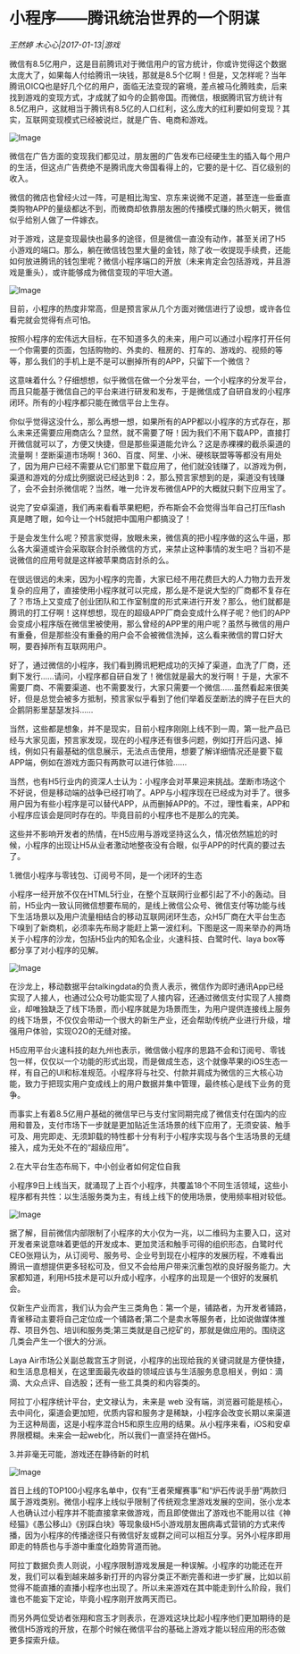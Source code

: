 # 小程序——腾讯统治世界的一个阴谋

*王然婷  木心心|2017-01-13|游戏*

微信有8.5亿用户，这是目前腾讯对于微信用户的官方统计，你或许觉得这个数据太庞大了，如果每人付给腾讯一块钱，那就是8.5个亿啊！但是，又怎样呢？当年腾讯OICQ也是好几个亿的用户，面临无法变现的窘境，差点被马化腾贱卖，后来找到游戏的变现方式，才成就了如今的企鹅帝国。而微信，根据腾讯官方统计有8.5亿用户，这就相当于腾讯有8.5亿的人口红利，这么庞大的红利要如何变现？其实，互联网变现模式已经被说烂，就是广告、电商和游戏。

![Image](http://static.ylzbl.com/uploads/ueditor/php/upload/image/20170828/1503890997809495.jpg)

微信在广告方面的变现我们都见过，朋友圈的广告发布已经硬生生的插入每个用户的生活，但这点广告费绝不是腾讯庞大帝国看得上的，它要的是十亿、百亿级别的收入。

微信的微店也曾经火过一阵，可是相比淘宝、京东来说微不足道，甚至连一些垂直类购物APP的量级都达不到，而微商却依靠朋友圈的传播模式赚的热火朝天，微信似乎给别人做了一件嫁衣。

对于游戏，这是变现最快也最多的途径，但是微信一直没有动作，甚至关闭了H5小游戏的端口。那么，躺在微信钱包里大量的金钱，除了收一收提现手续费，还能如何放进腾讯的钱包里呢？微信小程序端口的开放（未来肯定会包括游戏，并且游戏是重头），或许能够成为微信变现的平坦大道。

![Image](http://p1.pstatp.com/large/37d50002888e39f9ad9b)

目前，小程序的热度非常高，但是预言家从几个方面对微信进行了设想，或许各位看完就会觉得有点可怕。

按照小程序的宏伟远大目标，在不知道多久的未来，用户可以通过小程序打开任何一个你需要的页面，包括购物的、外卖的、租房的、打车的、游戏的、视频的等等，那么我们的手机上是不是可以删掉所有的APP，只留下一个微信？

这意味着什么？仔细想想，似乎微信在做一个分发平台，一个小程序的分发平台，而且只能基于微信自己的平台来进行研发和发布，于是微信成了自研自发的小程序闭环。所有的小程序都只能在微信平台上生存。

你似乎觉得这没什么，那么再想一想，如果所有的APP都以小程序的方式存在，那么未来还需要应用商店么？显然，就不需要了呀！因为我们不用下载APP，直接打开微信就可以了，方便又快捷，但是那些渠道能允许么？这是赤裸裸的截杀渠道的流量啊！垄断渠道市场啊！360、百度、阿里、小米、硬核联盟等等都没有用处了，因为用户已经不需要从它们那里下载应用了，他们就没钱赚了，以游戏为例，渠道和游戏的分成比例据说已经达到8：2，那么预言家想到的是，渠道没有钱赚了，会不会封杀微信呢？当然，唯一允许发布微信APP的大概就只剩下应用宝了。

说完了安卓渠道，我们再来看看苹果粑粑，乔布斯会不会觉得当年自己打压flash真是瞎了眼，如今让一个H5就把中国用户都搞没了！

于是会发生什么呢？预言家觉得，放眼未来，微信真的把小程序做的这么牛逼，那么各大渠道或许会采取联合封杀微信的方式，来禁止这种事情的发生吧？当初不是说微信的应用号就是这样被苹果商店封杀的么。

在很远很远的未来，因为小程序的完善，大家已经不用花费巨大的人力物力去开发复杂的应用了，直接使用小程序就可以完成，那么是不是说大型的厂商都不复存在了？市场上又变成了创业团队和工作室制度的形式来进行开发？那么，他们就都是腾讯的打工仔啊！这样想想，现在的超级APP厂商会变成什么样子呢？他们的APP会变成小程序版在微信里被使用，那么曾经的APP里的用户呢？虽然与微信的用户有重叠，但是那些没有重叠的用户会不会被微信洗掉，这么看来微信的胃口好大啊，要吞掉所有互联网用户。

好了，通过微信的小程序，我们看到腾讯粑粑成功的灭掉了渠道，血洗了厂商，还剩下发行……请问，小程序都自研自发了！微信就是最大的发行啊！于是，大家不需要厂商、不需要渠道、也不需要发行，大家只需要一个微信……虽然看起来很美好，但是总觉会被多方抵制，预言家似乎看到了他们举着反垄断法的牌子在巨大的企鹅阴影里瑟瑟发抖……

当然，这些都是想象，并不是现实，目前小程序刚刚上线不到一周，第一批产品已经与大家见面，预言家发现，现在的小程序还有很多问题，例如打开后闪退、掉线，例如只有最基础的信息展示，无法点击使用，想要了解详细情况还是要下载APP端，例如在游戏方面只有两款可以进行体验……

当然，也有H5行业内的资深人士认为：小程序会对苹果迎来挑战。垄断市场这个不好说，但是移动端的战争已经打响了。APP与小程序现在已经成为对手了。很多用户因为有些小程序是可以替代APP，从而删掉APP的。不过，理性看来，APP和小程序应该会是同时存在的。毕竟目前的小程序也不是那么的完美。

这些并不影响开发者的热情，在H5应用与游戏坚持这么久，情况依然尴尬的时候，小程序的出现让H5从业者激动地整夜没有合眼，似乎APP的时代真的要过去了。

1.微信小程序与零钱包、订阅号不同，是一个闭环的生态

小程序一经开放不仅在HTML5行业，在整个互联网行业都引起了不小的轰动。目前，H5业内一致认同微信想要布局的，是线上微信公众号、微信支付等功能与线下生活场景以及用户流量相结合的移动互联网闭环生态，众H5厂商在大平台生态下嗅到了新商机，必须率先布局才能赶上第一波红利。下图是这一周来举办的两场关于小程序的沙龙，包括H5业内的知名企业，火速科技、白鹭时代、laya box等都分享了对小程序的见解。

![Image](http://p2.pstatp.com/large/37d50002888d677be6f8)

在沙龙上，移动数据平台talkingdata的负责人表示，微信作为即时通讯App已经实现了人接人，也通过公众号功能实现了人接内容，还通过微信支付实现了人接商业，却唯独缺乏了线下场景，而小程序就是为场景而生，为用户提供连接线上服务的线下场景，不仅仅会带动一个很大的新生产业，还会帮助传统产业进行升级，增强用户体验，实现O2O的无缝对接。

H5应用平台火速科技的赵九州也表示，微信做小程序的思路不会和订阅号、零钱包一样，仅仅以一个功能的形式出现，而是做成生态，这个就像苹果的iOS生态一样，有自己的UI和标准规范。小程序将与社交、付款并肩成为微信的三大核心功能，致力于把现实用户变成线上的用户数据并集中管理，最终核心是线下业务的竞争。

而事实上有着8.5亿用户基础的微信早已与支付宝同期完成了微信支付在国内的应用和普及，支付市场下一步就是更加贴近生活场景的线下应用了，无须安装、触手可及、用完即走、无须卸载的特性都十分有利于小程序实现与各个生活场景的无缝接入，成为无处不在的“超级应用”。

2.在大平台生态布局下，中小创业者如何定位自我

小程序9日上线当天，就涌现了上百个小程序，共覆盖18个不同生活领域，这些小程序都有共性：以生活服务类为主，有线上线下的使用场景，使用频率相对较低。

![Image](http://p2.pstatp.com/large/37d50002888f42899331)

据了解，目前微信内部限制了小程序的大小仅为一兆，以二维码为主要入口，这对开发者来说意味着更低的开发成本、更加灵活和触手可得的组织形态，白鹭时代CEO张翔认为，从订阅号、服务号、企业号到现在小程序的发展历程，不难看出腾讯一直想提供更多轻松可及，但又不会给用户带来沉重包袱的良好服务能力。大家都知道，利用H5技术是可以升成小程序，小程序的出现是一个很好的发展机会。

仅新生产业而言，我们认为会产生三类角色：第一个是，铺路者，为开发者铺路，青雀移动主要将自己定位成一个铺路者;第二个是卖水等服务者，比如说做媒体推荐、项目外包、培训和服务类;第三类就是自己挖矿的，那就是做应用的。围绕这几类会产生一个很大的分派。

Laya Air市场公关副总裁宫玉才则说，小程序的出现给我的关键词就是方便快捷，和生活息息相关，在这里面最先收益的领域应该与生活服务息息相关，例如：滴滴、大众点评、自选股；还有一些工具类的和内容类的。

阿拉丁小程序统计平台，史文禄认为，未来是 web 没有端，浏览器可能是核心，去中间化，渠道会更加短，优质内容和服务才是稀缺，小程序会改变长期以来渠道为王这种局面，这是小程序混合H5和原生应用的结果。从小程序来看，iOS和安卓界限模糊。未来会一起web化，所以我们一直坚持在做H5。

3.并非毫无可能，游戏还在静待新的时机

![Image](http://p3.pstatp.com/large/37d500028890a25c3b14)

首日上线的TOP100小程序名单中，仅有“王者荣耀赛事”和“炉石传说手册”两款归属于游戏类别。微信小程序上线似乎限制了传统观念里游戏发展的空间，张小龙本人也确认过小程序并不能直接拿来做游戏，而且即使做出了游戏也不能用以往《神经猫》《愚公移山》《别踩白块》等现象级H5小游戏朋友圈病毒式营销的方式来传播，因为小程序的传播途径只有微信好友或群之间可以相互分享。另外小程序即用即走的特质也与手游中重度化趋势背道而驰。

阿拉丁数据负责人则说，小程序限制游戏发展是一种误解。小程序的功能还在开发，我们可以看到越来越多新打开的内容分类正不断完善和进一步扩展，比如以前觉得不能直播的直播小程序也出现了。所以未来游戏在其中能走到什么阶段，我们谁也不能妄下定论，毕竟小程序刚开放两天而已。

而另外两位受访者张翔和宫玉才则表示，在游戏这块比起小程序他们更加期待的是微信H5游戏的开放，在那个时候在微信平台的基础上游戏才能以轻应用的形态做更多探索升级。

